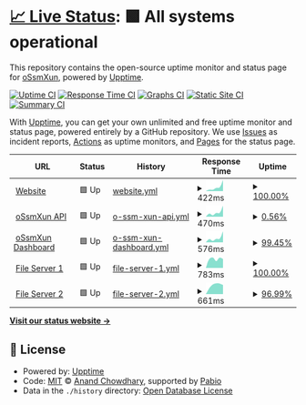 # [📈 Live Status](https://status.ossmxun.net): <!--live status--> **🟩 All systems operational**

This repository contains the open-source uptime monitor and status page for [oSsmXun](https://status.ossmxun.net), powered by [Upptime](https://github.com/upptime/upptime).

[![Uptime CI](https://github.com/oSsmXun256/status/workflows/Uptime%20CI/badge.svg)](https://github.com/oSsmXun256/status/actions?query=workflow%3A%22Uptime+CI%22)
[![Response Time CI](https://github.com/oSsmXun256/status/workflows/Response%20Time%20CI/badge.svg)](https://github.com/oSsmXun256/status/actions?query=workflow%3A%22Response+Time+CI%22)
[![Graphs CI](https://github.com/oSsmXun256/status/workflows/Graphs%20CI/badge.svg)](https://github.com/oSsmXun256/status/actions?query=workflow%3A%22Graphs+CI%22)
[![Static Site CI](https://github.com/oSsmXun256/status/workflows/Static%20Site%20CI/badge.svg)](https://github.com/oSsmXun256/status/actions?query=workflow%3A%22Static+Site+CI%22)
[![Summary CI](https://github.com/oSsmXun256/status/workflows/Summary%20CI/badge.svg)](https://github.com/oSsmXun256/status/actions?query=workflow%3A%22Summary+CI%22)

With [Upptime](https://upptime.js.org), you can get your own unlimited and free uptime monitor and status page, powered entirely by a GitHub repository. We use [Issues](https://github.com/oSsmXun256/status/issues) as incident reports, [Actions](https://github.com/oSsmXun256/status/actions) as uptime monitors, and [Pages](https://status.ossmxun.net) for the status page.

<!--start: status pages-->
<!-- This summary is generated by Upptime (https://github.com/upptime/upptime) -->
<!-- Do not edit this manually, your changes will be overwritten -->
<!-- prettier-ignore -->
| URL | Status | History | Response Time | Uptime |
| --- | ------ | ------- | ------------- | ------ |
| <img alt="" src="https://icons.duckduckgo.com/ip3/ossmxun.net.ico" height="13"> [Website](https://ossmxun.net) | 🟩 Up | [website.yml](https://github.com/oSsmXun256/status/commits/HEAD/history/website.yml) | <details><summary><img alt="Response time graph" src="./graphs/website/response-time-week.png" height="20"> 422ms</summary><br><a href="https://status.ossmxun.net/history/website"><img alt="Response time 422" src="https://img.shields.io/endpoint?url=https%3A%2F%2Fraw.githubusercontent.com%2FoSsmXun256%2Fstatus%2FHEAD%2Fapi%2Fwebsite%2Fresponse-time.json"></a><br><a href="https://status.ossmxun.net/history/website"><img alt="24-hour response time 757" src="https://img.shields.io/endpoint?url=https%3A%2F%2Fraw.githubusercontent.com%2FoSsmXun256%2Fstatus%2FHEAD%2Fapi%2Fwebsite%2Fresponse-time-day.json"></a><br><a href="https://status.ossmxun.net/history/website"><img alt="7-day response time 422" src="https://img.shields.io/endpoint?url=https%3A%2F%2Fraw.githubusercontent.com%2FoSsmXun256%2Fstatus%2FHEAD%2Fapi%2Fwebsite%2Fresponse-time-week.json"></a><br><a href="https://status.ossmxun.net/history/website"><img alt="30-day response time 422" src="https://img.shields.io/endpoint?url=https%3A%2F%2Fraw.githubusercontent.com%2FoSsmXun256%2Fstatus%2FHEAD%2Fapi%2Fwebsite%2Fresponse-time-month.json"></a><br><a href="https://status.ossmxun.net/history/website"><img alt="1-year response time 422" src="https://img.shields.io/endpoint?url=https%3A%2F%2Fraw.githubusercontent.com%2FoSsmXun256%2Fstatus%2FHEAD%2Fapi%2Fwebsite%2Fresponse-time-year.json"></a></details> | <details><summary><a href="https://status.ossmxun.net/history/website">100.00%</a></summary><a href="https://status.ossmxun.net/history/website"><img alt="All-time uptime 100.00%" src="https://img.shields.io/endpoint?url=https%3A%2F%2Fraw.githubusercontent.com%2FoSsmXun256%2Fstatus%2FHEAD%2Fapi%2Fwebsite%2Fuptime.json"></a><br><a href="https://status.ossmxun.net/history/website"><img alt="24-hour uptime 100.00%" src="https://img.shields.io/endpoint?url=https%3A%2F%2Fraw.githubusercontent.com%2FoSsmXun256%2Fstatus%2FHEAD%2Fapi%2Fwebsite%2Fuptime-day.json"></a><br><a href="https://status.ossmxun.net/history/website"><img alt="7-day uptime 100.00%" src="https://img.shields.io/endpoint?url=https%3A%2F%2Fraw.githubusercontent.com%2FoSsmXun256%2Fstatus%2FHEAD%2Fapi%2Fwebsite%2Fuptime-week.json"></a><br><a href="https://status.ossmxun.net/history/website"><img alt="30-day uptime 100.00%" src="https://img.shields.io/endpoint?url=https%3A%2F%2Fraw.githubusercontent.com%2FoSsmXun256%2Fstatus%2FHEAD%2Fapi%2Fwebsite%2Fuptime-month.json"></a><br><a href="https://status.ossmxun.net/history/website"><img alt="1-year uptime 100.00%" src="https://img.shields.io/endpoint?url=https%3A%2F%2Fraw.githubusercontent.com%2FoSsmXun256%2Fstatus%2FHEAD%2Fapi%2Fwebsite%2Fuptime-year.json"></a></details>
| <img alt="" src="https://icons.duckduckgo.com/ip3/api.ossmxun.net.ico" height="13"> [oSsmXun API](https://api.ossmxun.net/health) | 🟩 Up | [o-ssm-xun-api.yml](https://github.com/oSsmXun256/status/commits/HEAD/history/o-ssm-xun-api.yml) | <details><summary><img alt="Response time graph" src="./graphs/o-ssm-xun-api/response-time-week.png" height="20"> 470ms</summary><br><a href="https://status.ossmxun.net/history/o-ssm-xun-api"><img alt="Response time 470" src="https://img.shields.io/endpoint?url=https%3A%2F%2Fraw.githubusercontent.com%2FoSsmXun256%2Fstatus%2FHEAD%2Fapi%2Fo-ssm-xun-api%2Fresponse-time.json"></a><br><a href="https://status.ossmxun.net/history/o-ssm-xun-api"><img alt="24-hour response time 761" src="https://img.shields.io/endpoint?url=https%3A%2F%2Fraw.githubusercontent.com%2FoSsmXun256%2Fstatus%2FHEAD%2Fapi%2Fo-ssm-xun-api%2Fresponse-time-day.json"></a><br><a href="https://status.ossmxun.net/history/o-ssm-xun-api"><img alt="7-day response time 470" src="https://img.shields.io/endpoint?url=https%3A%2F%2Fraw.githubusercontent.com%2FoSsmXun256%2Fstatus%2FHEAD%2Fapi%2Fo-ssm-xun-api%2Fresponse-time-week.json"></a><br><a href="https://status.ossmxun.net/history/o-ssm-xun-api"><img alt="30-day response time 470" src="https://img.shields.io/endpoint?url=https%3A%2F%2Fraw.githubusercontent.com%2FoSsmXun256%2Fstatus%2FHEAD%2Fapi%2Fo-ssm-xun-api%2Fresponse-time-month.json"></a><br><a href="https://status.ossmxun.net/history/o-ssm-xun-api"><img alt="1-year response time 470" src="https://img.shields.io/endpoint?url=https%3A%2F%2Fraw.githubusercontent.com%2FoSsmXun256%2Fstatus%2FHEAD%2Fapi%2Fo-ssm-xun-api%2Fresponse-time-year.json"></a></details> | <details><summary><a href="https://status.ossmxun.net/history/o-ssm-xun-api">0.56%</a></summary><a href="https://status.ossmxun.net/history/o-ssm-xun-api"><img alt="All-time uptime 0.56%" src="https://img.shields.io/endpoint?url=https%3A%2F%2Fraw.githubusercontent.com%2FoSsmXun256%2Fstatus%2FHEAD%2Fapi%2Fo-ssm-xun-api%2Fuptime.json"></a><br><a href="https://status.ossmxun.net/history/o-ssm-xun-api"><img alt="24-hour uptime 0.78%" src="https://img.shields.io/endpoint?url=https%3A%2F%2Fraw.githubusercontent.com%2FoSsmXun256%2Fstatus%2FHEAD%2Fapi%2Fo-ssm-xun-api%2Fuptime-day.json"></a><br><a href="https://status.ossmxun.net/history/o-ssm-xun-api"><img alt="7-day uptime 0.56%" src="https://img.shields.io/endpoint?url=https%3A%2F%2Fraw.githubusercontent.com%2FoSsmXun256%2Fstatus%2FHEAD%2Fapi%2Fo-ssm-xun-api%2Fuptime-week.json"></a><br><a href="https://status.ossmxun.net/history/o-ssm-xun-api"><img alt="30-day uptime 0.56%" src="https://img.shields.io/endpoint?url=https%3A%2F%2Fraw.githubusercontent.com%2FoSsmXun256%2Fstatus%2FHEAD%2Fapi%2Fo-ssm-xun-api%2Fuptime-month.json"></a><br><a href="https://status.ossmxun.net/history/o-ssm-xun-api"><img alt="1-year uptime 0.56%" src="https://img.shields.io/endpoint?url=https%3A%2F%2Fraw.githubusercontent.com%2FoSsmXun256%2Fstatus%2FHEAD%2Fapi%2Fo-ssm-xun-api%2Fuptime-year.json"></a></details>
| <img alt="" src="https://icons.duckduckgo.com/ip3/dashboard.ossmxun.net.ico" height="13"> [oSsmXun Dashboard](https://dashboard.ossmxun.net) | 🟩 Up | [o-ssm-xun-dashboard.yml](https://github.com/oSsmXun256/status/commits/HEAD/history/o-ssm-xun-dashboard.yml) | <details><summary><img alt="Response time graph" src="./graphs/o-ssm-xun-dashboard/response-time-week.png" height="20"> 576ms</summary><br><a href="https://status.ossmxun.net/history/o-ssm-xun-dashboard"><img alt="Response time 576" src="https://img.shields.io/endpoint?url=https%3A%2F%2Fraw.githubusercontent.com%2FoSsmXun256%2Fstatus%2FHEAD%2Fapi%2Fo-ssm-xun-dashboard%2Fresponse-time.json"></a><br><a href="https://status.ossmxun.net/history/o-ssm-xun-dashboard"><img alt="24-hour response time 884" src="https://img.shields.io/endpoint?url=https%3A%2F%2Fraw.githubusercontent.com%2FoSsmXun256%2Fstatus%2FHEAD%2Fapi%2Fo-ssm-xun-dashboard%2Fresponse-time-day.json"></a><br><a href="https://status.ossmxun.net/history/o-ssm-xun-dashboard"><img alt="7-day response time 576" src="https://img.shields.io/endpoint?url=https%3A%2F%2Fraw.githubusercontent.com%2FoSsmXun256%2Fstatus%2FHEAD%2Fapi%2Fo-ssm-xun-dashboard%2Fresponse-time-week.json"></a><br><a href="https://status.ossmxun.net/history/o-ssm-xun-dashboard"><img alt="30-day response time 576" src="https://img.shields.io/endpoint?url=https%3A%2F%2Fraw.githubusercontent.com%2FoSsmXun256%2Fstatus%2FHEAD%2Fapi%2Fo-ssm-xun-dashboard%2Fresponse-time-month.json"></a><br><a href="https://status.ossmxun.net/history/o-ssm-xun-dashboard"><img alt="1-year response time 576" src="https://img.shields.io/endpoint?url=https%3A%2F%2Fraw.githubusercontent.com%2FoSsmXun256%2Fstatus%2FHEAD%2Fapi%2Fo-ssm-xun-dashboard%2Fresponse-time-year.json"></a></details> | <details><summary><a href="https://status.ossmxun.net/history/o-ssm-xun-dashboard">99.45%</a></summary><a href="https://status.ossmxun.net/history/o-ssm-xun-dashboard"><img alt="All-time uptime 99.45%" src="https://img.shields.io/endpoint?url=https%3A%2F%2Fraw.githubusercontent.com%2FoSsmXun256%2Fstatus%2FHEAD%2Fapi%2Fo-ssm-xun-dashboard%2Fuptime.json"></a><br><a href="https://status.ossmxun.net/history/o-ssm-xun-dashboard"><img alt="24-hour uptime 99.23%" src="https://img.shields.io/endpoint?url=https%3A%2F%2Fraw.githubusercontent.com%2FoSsmXun256%2Fstatus%2FHEAD%2Fapi%2Fo-ssm-xun-dashboard%2Fuptime-day.json"></a><br><a href="https://status.ossmxun.net/history/o-ssm-xun-dashboard"><img alt="7-day uptime 99.45%" src="https://img.shields.io/endpoint?url=https%3A%2F%2Fraw.githubusercontent.com%2FoSsmXun256%2Fstatus%2FHEAD%2Fapi%2Fo-ssm-xun-dashboard%2Fuptime-week.json"></a><br><a href="https://status.ossmxun.net/history/o-ssm-xun-dashboard"><img alt="30-day uptime 99.45%" src="https://img.shields.io/endpoint?url=https%3A%2F%2Fraw.githubusercontent.com%2FoSsmXun256%2Fstatus%2FHEAD%2Fapi%2Fo-ssm-xun-dashboard%2Fuptime-month.json"></a><br><a href="https://status.ossmxun.net/history/o-ssm-xun-dashboard"><img alt="1-year uptime 99.45%" src="https://img.shields.io/endpoint?url=https%3A%2F%2Fraw.githubusercontent.com%2FoSsmXun256%2Fstatus%2FHEAD%2Fapi%2Fo-ssm-xun-dashboard%2Fuptime-year.json"></a></details>
| <img alt="" src="https://icons.duckduckgo.com/ip3/fs1.ossmxun.net.ico" height="13"> [File Server 1](https://fs1.ossmxun.net) | 🟩 Up | [file-server-1.yml](https://github.com/oSsmXun256/status/commits/HEAD/history/file-server-1.yml) | <details><summary><img alt="Response time graph" src="./graphs/file-server-1/response-time-week.png" height="20"> 783ms</summary><br><a href="https://status.ossmxun.net/history/file-server-1"><img alt="Response time 783" src="https://img.shields.io/endpoint?url=https%3A%2F%2Fraw.githubusercontent.com%2FoSsmXun256%2Fstatus%2FHEAD%2Fapi%2Ffile-server-1%2Fresponse-time.json"></a><br><a href="https://status.ossmxun.net/history/file-server-1"><img alt="24-hour response time 832" src="https://img.shields.io/endpoint?url=https%3A%2F%2Fraw.githubusercontent.com%2FoSsmXun256%2Fstatus%2FHEAD%2Fapi%2Ffile-server-1%2Fresponse-time-day.json"></a><br><a href="https://status.ossmxun.net/history/file-server-1"><img alt="7-day response time 783" src="https://img.shields.io/endpoint?url=https%3A%2F%2Fraw.githubusercontent.com%2FoSsmXun256%2Fstatus%2FHEAD%2Fapi%2Ffile-server-1%2Fresponse-time-week.json"></a><br><a href="https://status.ossmxun.net/history/file-server-1"><img alt="30-day response time 783" src="https://img.shields.io/endpoint?url=https%3A%2F%2Fraw.githubusercontent.com%2FoSsmXun256%2Fstatus%2FHEAD%2Fapi%2Ffile-server-1%2Fresponse-time-month.json"></a><br><a href="https://status.ossmxun.net/history/file-server-1"><img alt="1-year response time 783" src="https://img.shields.io/endpoint?url=https%3A%2F%2Fraw.githubusercontent.com%2FoSsmXun256%2Fstatus%2FHEAD%2Fapi%2Ffile-server-1%2Fresponse-time-year.json"></a></details> | <details><summary><a href="https://status.ossmxun.net/history/file-server-1">100.00%</a></summary><a href="https://status.ossmxun.net/history/file-server-1"><img alt="All-time uptime 100.00%" src="https://img.shields.io/endpoint?url=https%3A%2F%2Fraw.githubusercontent.com%2FoSsmXun256%2Fstatus%2FHEAD%2Fapi%2Ffile-server-1%2Fuptime.json"></a><br><a href="https://status.ossmxun.net/history/file-server-1"><img alt="24-hour uptime 100.00%" src="https://img.shields.io/endpoint?url=https%3A%2F%2Fraw.githubusercontent.com%2FoSsmXun256%2Fstatus%2FHEAD%2Fapi%2Ffile-server-1%2Fuptime-day.json"></a><br><a href="https://status.ossmxun.net/history/file-server-1"><img alt="7-day uptime 100.00%" src="https://img.shields.io/endpoint?url=https%3A%2F%2Fraw.githubusercontent.com%2FoSsmXun256%2Fstatus%2FHEAD%2Fapi%2Ffile-server-1%2Fuptime-week.json"></a><br><a href="https://status.ossmxun.net/history/file-server-1"><img alt="30-day uptime 100.00%" src="https://img.shields.io/endpoint?url=https%3A%2F%2Fraw.githubusercontent.com%2FoSsmXun256%2Fstatus%2FHEAD%2Fapi%2Ffile-server-1%2Fuptime-month.json"></a><br><a href="https://status.ossmxun.net/history/file-server-1"><img alt="1-year uptime 100.00%" src="https://img.shields.io/endpoint?url=https%3A%2F%2Fraw.githubusercontent.com%2FoSsmXun256%2Fstatus%2FHEAD%2Fapi%2Ffile-server-1%2Fuptime-year.json"></a></details>
| <img alt="" src="https://icons.duckduckgo.com/ip3/fs2.ossmxun.net.ico" height="13"> [File Server 2](https://fs2.ossmxun.net) | 🟩 Up | [file-server-2.yml](https://github.com/oSsmXun256/status/commits/HEAD/history/file-server-2.yml) | <details><summary><img alt="Response time graph" src="./graphs/file-server-2/response-time-week.png" height="20"> 661ms</summary><br><a href="https://status.ossmxun.net/history/file-server-2"><img alt="Response time 661" src="https://img.shields.io/endpoint?url=https%3A%2F%2Fraw.githubusercontent.com%2FoSsmXun256%2Fstatus%2FHEAD%2Fapi%2Ffile-server-2%2Fresponse-time.json"></a><br><a href="https://status.ossmxun.net/history/file-server-2"><img alt="24-hour response time 695" src="https://img.shields.io/endpoint?url=https%3A%2F%2Fraw.githubusercontent.com%2FoSsmXun256%2Fstatus%2FHEAD%2Fapi%2Ffile-server-2%2Fresponse-time-day.json"></a><br><a href="https://status.ossmxun.net/history/file-server-2"><img alt="7-day response time 661" src="https://img.shields.io/endpoint?url=https%3A%2F%2Fraw.githubusercontent.com%2FoSsmXun256%2Fstatus%2FHEAD%2Fapi%2Ffile-server-2%2Fresponse-time-week.json"></a><br><a href="https://status.ossmxun.net/history/file-server-2"><img alt="30-day response time 661" src="https://img.shields.io/endpoint?url=https%3A%2F%2Fraw.githubusercontent.com%2FoSsmXun256%2Fstatus%2FHEAD%2Fapi%2Ffile-server-2%2Fresponse-time-month.json"></a><br><a href="https://status.ossmxun.net/history/file-server-2"><img alt="1-year response time 661" src="https://img.shields.io/endpoint?url=https%3A%2F%2Fraw.githubusercontent.com%2FoSsmXun256%2Fstatus%2FHEAD%2Fapi%2Ffile-server-2%2Fresponse-time-year.json"></a></details> | <details><summary><a href="https://status.ossmxun.net/history/file-server-2">96.99%</a></summary><a href="https://status.ossmxun.net/history/file-server-2"><img alt="All-time uptime 96.99%" src="https://img.shields.io/endpoint?url=https%3A%2F%2Fraw.githubusercontent.com%2FoSsmXun256%2Fstatus%2FHEAD%2Fapi%2Ffile-server-2%2Fuptime.json"></a><br><a href="https://status.ossmxun.net/history/file-server-2"><img alt="24-hour uptime 100.00%" src="https://img.shields.io/endpoint?url=https%3A%2F%2Fraw.githubusercontent.com%2FoSsmXun256%2Fstatus%2FHEAD%2Fapi%2Ffile-server-2%2Fuptime-day.json"></a><br><a href="https://status.ossmxun.net/history/file-server-2"><img alt="7-day uptime 96.99%" src="https://img.shields.io/endpoint?url=https%3A%2F%2Fraw.githubusercontent.com%2FoSsmXun256%2Fstatus%2FHEAD%2Fapi%2Ffile-server-2%2Fuptime-week.json"></a><br><a href="https://status.ossmxun.net/history/file-server-2"><img alt="30-day uptime 96.99%" src="https://img.shields.io/endpoint?url=https%3A%2F%2Fraw.githubusercontent.com%2FoSsmXun256%2Fstatus%2FHEAD%2Fapi%2Ffile-server-2%2Fuptime-month.json"></a><br><a href="https://status.ossmxun.net/history/file-server-2"><img alt="1-year uptime 96.99%" src="https://img.shields.io/endpoint?url=https%3A%2F%2Fraw.githubusercontent.com%2FoSsmXun256%2Fstatus%2FHEAD%2Fapi%2Ffile-server-2%2Fuptime-year.json"></a></details>

<!--end: status pages-->

[**Visit our status website →**](https://status.ossmxun.net)

## 📄 License

- Powered by: [Upptime](https://github.com/upptime/upptime)
- Code: [MIT](./LICENSE) © [Anand Chowdhary](https://anandchowdhary.com), supported by [Pabio](https://pabio.com)
- Data in the `./history` directory: [Open Database License](https://opendatacommons.org/licenses/odbl/1-0/)
